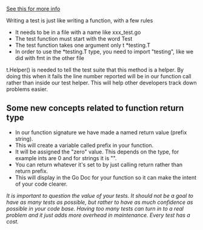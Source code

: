 [See this for more info](https://quii.gitbook.io/learn-go-with-tests/)


Writing a test is just like writing a function, with a few rules
- It needs to be in a file with a name like xxx_test.go
- The test function must start with the word Test
- The test function takes one argument only t *testing.T
- In order to use the *testing.T type, you need to import "testing", like we did with fmt in the other file

t.Helper() is needed to tell the test suite that this method is a helper. By doing this when it fails the line number reported will be in our function call rather than inside our test helper. This will help other developers track down problems easier.


## Some new concepts related to function return type
- In our function signature we have made a named return value (prefix string).
- This will create a variable called prefix in your function.
- It will be assigned the "zero" value. This depends on the type, for example ints are 0 and for strings it is "".
- You can return whatever it's set to by just calling return rather than return prefix.
- This will display in the Go Doc for your function so it can make the intent of your code clearer.

*It is important to question the value of your tests. It should not be a goal to have as many tests as possible, but rather to have as much confidence as possible in your code base. Having too many tests can turn in to a real problem and it just adds more overhead in maintenance. Every test has a cost.*
